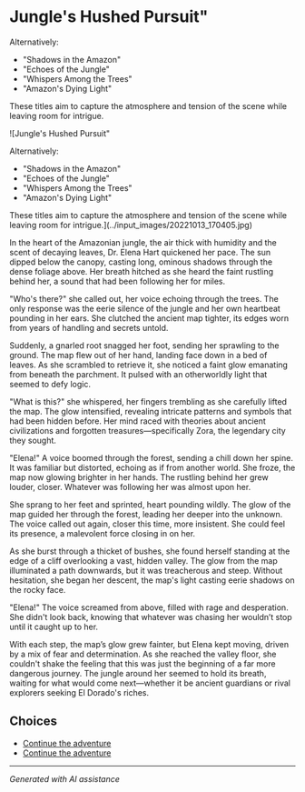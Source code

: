 # Jungle's Hushed Pursuit"

Alternatively:

* "Shadows in the Amazon"
* "Echoes of the Jungle"
* "Whispers Among the Trees"
* "Amazon's Dying Light"

These titles aim to capture the atmosphere and tension of the scene while leaving room for intrigue.

![Jungle's Hushed Pursuit"

Alternatively:

* "Shadows in the Amazon"
* "Echoes of the Jungle"
* "Whispers Among the Trees"
* "Amazon's Dying Light"

These titles aim to capture the atmosphere and tension of the scene while leaving room for intrigue.](../input_images/20221013_170405.jpg)

In the heart of the Amazonian jungle, the air thick with humidity and the scent of decaying leaves, Dr. Elena Hart quickened her pace. The sun dipped below the canopy, casting long, ominous shadows through the dense foliage above. Her breath hitched as she heard the faint rustling behind her, a sound that had been following her for miles.

"Who's there?" she called out, her voice echoing through the trees. The only response was the eerie silence of the jungle and her own heartbeat pounding in her ears. She clutched the ancient map tighter, its edges worn from years of handling and secrets untold.

Suddenly, a gnarled root snagged her foot, sending her sprawling to the ground. The map flew out of her hand, landing face down in a bed of leaves. As she scrambled to retrieve it, she noticed a faint glow emanating from beneath the parchment. It pulsed with an otherworldly light that seemed to defy logic.

"What is this?" she whispered, her fingers trembling as she carefully lifted the map. The glow intensified, revealing intricate patterns and symbols that had been hidden before. Her mind raced with theories about ancient civilizations and forgotten treasures—specifically Zora, the legendary city they sought.

"Elena!" A voice boomed through the forest, sending a chill down her spine. It was familiar but distorted, echoing as if from another world. She froze, the map now glowing brighter in her hands. The rustling behind her grew louder, closer. Whatever was following her was almost upon her.

She sprang to her feet and sprinted, heart pounding wildly. The glow of the map guided her through the forest, leading her deeper into the unknown. The voice called out again, closer this time, more insistent. She could feel its presence, a malevolent force closing in on her.

As she burst through a thicket of bushes, she found herself standing at the edge of a cliff overlooking a vast, hidden valley. The glow from the map illuminated a path downwards, but it was treacherous and steep. Without hesitation, she began her descent, the map's light casting eerie shadows on the rocky face.

"Elena!" The voice screamed from above, filled with rage and desperation. She didn't look back, knowing that whatever was chasing her wouldn’t stop until it caught up to her.

With each step, the map’s glow grew fainter, but Elena kept moving, driven by a mix of fear and determination. As she reached the valley floor, she couldn't shake the feeling that this was just the beginning of a far more dangerous journey. The jungle around her seemed to hold its breath, waiting for what would come next—whether it be ancient guardians or rival explorers seeking El Dorado's riches.


## Choices

* [Continue the adventure](./20221010_145455.md)
* [Continue the adventure](./144327630_3930950650332675_7163600755928566265_n.md)


---
*Generated with AI assistance*

